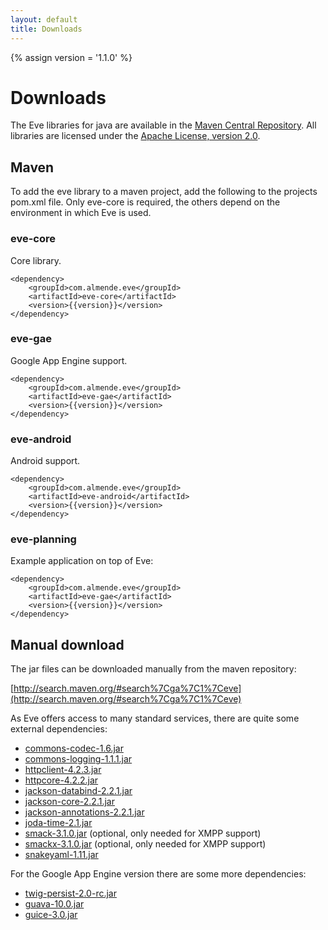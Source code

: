 ```yaml
---
layout: default
title: Downloads
---
```


{% assign version = '1.1.0' %}


# Downloads

The Eve libraries for java are available in the
[Maven Central Repository](http://search.maven.org/#search%7Cga%7C1%7Ceve).
All libraries are licensed under the [Apache License, version 2.0](http://www.apache.org/licenses/LICENSE-2.0.html).

## Maven

To add the eve library to a maven project, add the following to the projects
pom.xml file. Only eve-core is required, the others depend on the environment in which Eve is used.

### eve-core

Core library.

    <dependency>
        <groupId>com.almende.eve</groupId>
        <artifactId>eve-core</artifactId>
        <version>{{version}}</version>
    </dependency>

### eve-gae

Google App Engine support.

    <dependency>
        <groupId>com.almende.eve</groupId>
        <artifactId>eve-gae</artifactId>
        <version>{{version}}</version>
    </dependency>

### eve-android

Android support.

    <dependency>
        <groupId>com.almende.eve</groupId>
        <artifactId>eve-android</artifactId>
        <version>{{version}}</version>
    </dependency>

### eve-planning

Example application on top of Eve:

    <dependency>
        <groupId>com.almende.eve</groupId>
        <artifactId>eve-gae</artifactId>
        <version>{{version}}</version>
    </dependency>

## Manual download

The jar files can be downloaded manually from the maven repository:

[http://search.maven.org/#search%7Cga%7C1%7Ceve](http://search.maven.org/#search%7Cga%7C1%7Ceve)

As Eve offers access to many standard services, there are quite some external dependencies:

- [commons-codec-1.6.jar](http://commons.apache.org/proper/commons-codec/)
- [commons-logging-1.1.1.jar](http://commons.apache.org/proper/commons-logging/)
- [httpclient-4.2.3.jar](http://hc.apache.org/downloads.cgi)
- [httpcore-4.2.2.jar](http://hc.apache.org/downloads.cgi)
- [jackson-databind-2.2.1.jar](http://jackson.codehaus.org)
- [jackson-core-2.2.1.jar](http://jackson.codehaus.org)
- [jackson-annotations-2.2.1.jar](http://jackson.codehaus.org)
- [joda-time-2.1.jar](http://joda-time.sourceforge.net/)
- [smack-3.1.0.jar](http://www.igniterealtime.org/projects/smack/)
   (optional, only needed for XMPP support)
- [smackx-3.1.0.jar](http://www.igniterealtime.org/projects/smack/)
   (optional, only needed for XMPP support)
- [snakeyaml-1.11.jar](http://snakeyaml.org)

For the Google App Engine version there are some more dependencies:
  
- [twig-persist-2.0-rc.jar](http://code.google.com/p/twig-persist)
- [guava-10.0.jar](http://code.google.com/p/guava-libraries)
- [guice-3.0.jar](https://code.google.com/p/google-guice/wiki/Guice30)

